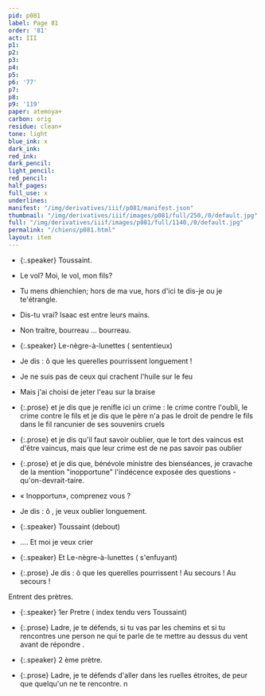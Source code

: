 ```yaml
---
pid: p081
label: Page 81
order: '81'
act: III
p1: 
p2: 
p3: 
p4: 
p5: 
p6: '77'
p7: 
p8: 
p9: '119'
paper: atemoya+
carbon: orig
residue: clean+
tone: light
blue_ink: x
dark_ink: 
red_ink: 
dark_pencil: 
light_pencil: 
red_pencil: 
half_pages: 
full_use: x
underlines: 
manifest: "/img/derivatives/iiif/p081/manifest.json"
thumbnail: "/img/derivatives/iiif/images/p081/full/250,/0/default.jpg"
full: "/img/derivatives/iiif/images/p081/full/1140,/0/default.jpg"
permalink: "/chiens/p081.html"
layout: item
---
```




- {:.speaker} Toussaint.

- Le vol? Moi, le vol, mon fils?
- Tu mens <span class="delete">dhien</span><span class="add blue-ink above">chien</span>; hors de ma vue, hors d'ici te dis-je ou je t<span class="delete">e</span>'étrangle.
- Dis-tu vrai? Isaac est entre leurs mains.
- Non traitre, bourreau ... bourreau.

- {:.speaker} Le<span class="add blue-ink inline">-</span>nègre<span class="add blue-ink inline">-</span>à<span class="add blue-ink inline">-</span>lunettes  ( sententieux)

- Je dis&nbsp;: ô que les querelles pourrissent longuement&nbsp;!
- Je ne suis pas de ceux qui crachent l'huile sur le feu
- Mais j'ai choisi de jeter l'eau sur la braise
- {:.prose} et je dis que je renifle ici un crime&nbsp;: le crime contre l'oubli, le crime contr<span class="add  ">e</span> le fils et je dis que le père n'a pas le droit de pendre le fil<span class="delete">s</span> dans le fil rancunier de ses souvenirs cruels
- {:.prose} et je dis qu'il faut savoir oublier, que le tort des vaincus est d'être vaincu<span class="add  ">s,</span> mais que leur crime est de ne <span class="delete">pas</span> savoir pas oublier
- {:.prose} et je dis que, bénévole ministre des bienséances, je cravache de la mention "inopportun<span class="delete">e</span>" l'indécence exposé<span class="add  ">e</span> des questions - qu'on-devrait-taire.
- <span class="add blue-ink inline">«&nbsp;</span>Inopportun<span class="add blue-ink ">»,</span> comprenez vous&nbsp;?
- Je dis&nbsp;: ô , je veux oublier longuement.

- {:.speaker} Toussaint  (debout)

- .... Et moi je veux crier

- {:.speaker} <span class="delete">Et</span> Le<span class="add blue-ink inline">-</span>nègre<span class="add blue-ink inline">-</span>à<span class="add blue-ink inline">-</span>lunettes  ( s'enfuyant)

- {:.prose} Je dis&nbsp;: ô que les querelles pourrissent&nbsp;! Au secours&nbsp;! Au secours&nbsp;!  

Entrent des prètres.



- {:.speaker} 1er Pretre  ( index tendu vers Toussaint)

- {:.prose} Ladre, je te défends, si tu vas par les chemins et si <span class="add  above">tu</span> rencontres une person ne qui te parle de te mettre au dessus du vent avant de répondre .


- {:.speaker} 2 ème prètre.

- {:.prose} Ladre, je te défends d'aller dans les ruelles étroites, de peur que quelqu'un <span class="add blue-ink ">n</span>e te rencontre. <span class="delete">n</span>



